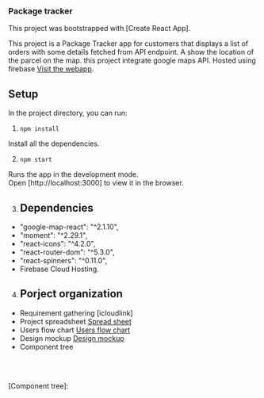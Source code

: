 ### Package tracker

This project was bootstrapped with [Create React App].

This project is a Package Tracker app for customers that displays a list of orders with some details fetched from API endpoint.
A show the location of the parcel on the map.
this project integrate google maps API.
Hosted using firebase [Visit the webapp].


## Setup

In the project directory, you can run:

1. `npm install`

Install all the dependencies.

2. `npm start`

Runs the app in the development mode.\
Open [http://localhost:3000] to view it in the browser.

3. ## Dependencies
- "google-map-react": "^2.1.10",
- "moment": "^2.29.1",
- "react-icons": "^4.2.0",
- "react-router-dom": "^5.3.0",
- "react-spinners": "^0.11.0",
- Firebase Cloud Hosting.

4. ## Porject organization
- Requirement gathering [icloudlink]
- Project spreadsheet [Spread sheet]
- Users flow chart [Users flow chart]
- Design mockup [Design mockup]
- Component tree
    


<br/>
<br/>

[Visit the webapp]: https://currency-converter-e62df.web.app/
[icloud link]: https://www.icloud.com/pages/065pY9vROFmdd-EuUBMD62LdQ#project-3-package-tracker-Hassan-Obeid
[Spread sheet]: https://docs.google.com/spreadsheets/d/1C8kT0vXKhqCnKiuOEmvucvTvfwFjAw5M/edit?usp=sharing&ouid=115827464576694642970&rtpof=true&sd=true
[Users flow chart]: https://whimsical.com/flowchart-package-tracker-hassan-QYKf2GLmYQEuT4hpEhZhk7
[Design mockup]: https://www.figma.com/file/1WqTUTQ9u351ABbuPndaj2/Package-tracker-hassan?node-id=5%3A157
[Component tree]: 